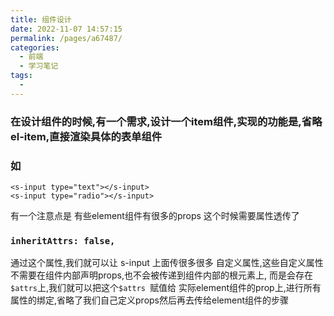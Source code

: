 ```yaml
---
title: 组件设计
date: 2022-11-07 14:57:15
permalink: /pages/a67487/
categories:
  - 前端
  - 学习笔记
tags:
  - 
---
```

### 在设计组件的时候,有一个需求,设计一个item组件,实现的功能是,省略el-item,直接渲染具体的表单组件    
### 如
``` vue
<s-input type="text"></s-input>
<s-input type="radio"></s-input>
```
有一个注意点是 有些element组件有很多的props 这个时候需要属性透传了   

### `inheritAttrs: false,`
通过这个属性,我们就可以让 s-input 上面传很多很多 自定义属性,这些自定义属性不需要在组件内部声明props,也不会被传递到组件内部的根元素上,
而是会存在`$attrs`上,我们就可以把这个`$attrs `赋值给 实际element组件的prop上,进行所有属性的绑定,省略了我们自己定义props然后再去传给element组件的步骤
